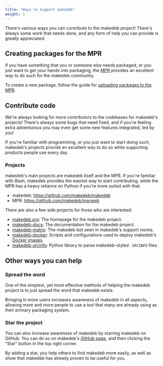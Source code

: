 ```yaml
---
title: "Ways to Support makedeb"
weight: 3
---
```


There's various ways you can contribute to the makedeb project! There's always some work that needs done, and any form of help you can provide is greatly appreciated.

## Creating packages for the MPR
If you have something that you or someone else needs packaged, or you just want to get your hands into packaging, the [MPR](/using-the-mpr) provides an excellent way to do such for the makedeb community.

To create a new package, follow the guide for [uploading packages to the MPR](/using-the-mpr/uploading-packages).

## Contribute code
We're always looking for more contributors to the codebases for makedeb's projects! There's always some bugs that need fixed, and if you're feeling extra adventurous you may even get some new features integrated, led by you!

If you're familiar with programming, or you just want to start doing such, makedeb's projects provide an excellent way to do so while supporting products people use every day.

### Projects
makedeb's main projects are makedeb itself and the MPR. If you're familiar with Bash, makedeb provides the easiest way to start contributing, while the MPR has a heavy reliance on Python if you're more suited with that.

- makedeb: <https://github.com/makedeb/makedeb>
- MPR: <https://github.com/makedeb/mprweb>

There are also a few side projects for those who are interested:

- [makedeb.org](https://github.com/makedeb/makedeb.org): The homepage for the makedeb project.
- [makedeb-docs](https://github.com/makedeb/makedeb-docs): The documentation for the makedeb project.
- [makedeb-matrix](https://github.com/makedeb/makedeb-matrix): The makedeb bot seen in makedeb's support rooms.
- [makedeb-docker](https://github.com/makedeb/makedeb-docker): Scripts and configurations used to deploy makedeb's [Docker images](/installing/docker).
- [makedeb-srcinfo](https://github.com/makedeb/makedeb-srcinfo): Python library to parse makedeb-styled `.SRCINFO` files.

## Other ways you can help
### Spread the word
One of the simplest, yet most effective methods of helping the makedeb project is to just spread the word that makedeb exists.

Bringing in more users increases awareness of makedeb in all aspects, allowing more and more people to use a tool that many are already using as their primary packaging system.

### Star the project
You can also increase awareness of makedeb by starring makedeb on GitHub. You can do so on makedeb's [GitHub page](https://github.com/makedeb/makedeb), and then clicking the "Star" button in the top right corner.

By adding a star, you help others to find makedeb more easily, as well as show that makedeb has already proven to be useful for you.
